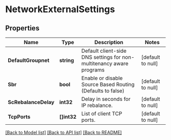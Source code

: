 # NetworkExternalSettings

## Properties
Name | Type | Description | Notes
------------ | ------------- | ------------- | -------------
**DefaultGroupnet** | **string** | Default client-side DNS settings for non-multitenancy aware programs | [default to null]
**Sbr** | **bool** | Enable or disable Source Based Routing (Defaults to false) | [default to null]
**ScRebalanceDelay** | **int32** | Delay in seconds for IP rebalance. | [default to null]
**TcpPorts** | **[]int32** | List of client TCP ports. | [default to null]

[[Back to Model list]](../README.md#documentation-for-models) [[Back to API list]](../README.md#documentation-for-api-endpoints) [[Back to README]](../README.md)



